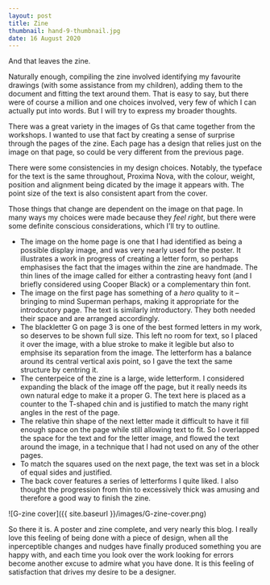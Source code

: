 ```yaml
---
layout: post
title: Zine
thumbnail: hand-9-thumbnail.jpg
date: 16 August 2020
---
```


And that leaves the zine.

Naturally enough, compiling the zine involved identifying my favourite drawings (with some assistance from my children), adding them to the document and fitting the text around them. That is easy to say, but there were of course a million and one choices involved, very few of which I can actually put into words. But I will try to express my broader thoughts.

There was a great variety in the images of Gs that came together from the workshops. I wanted to use that fact by creating a sense of surprise through the pages of the zine. Each page has a design that relies just on the image on that page, so could be very different from the previous page.

There were some consistencies in my design choices. Notably, the typeface for the text is the same throughout, Proxima Nova, with the colour, weight, position and alignment being dicated by the image it appears with. The point size of the text is also consistent apart from the cover.

Those things that change are dependent on the image on that page. In many ways my choices were made because they *feel right*, but there were some definite conscious considerations, which I'll try to outline.

* The image on the home page is one that I had identified as being a possible display image, and was very nearly used for the poster. It illustrates a work in progress of creating a letter form, so perhaps emphasises the fact that the images within the zine are handmade. The thin lines of the image called for either a contrasting heavy font (and I briefly considered using Cooper Black) or a complementary thin font.
* The image on the first page has something of a *hero* quality to it – bringing to mind Superman perhaps, making it appropriate for the introdcutory page. The text is similarly introductory. They both needed their space and are arranged accordingly.
* The blackletter G on page 3 is one of the best formed letters in my work, so deserves to be shown full size. This left no room for text, so I placed it over the image, with a blue stroke to make it legible but also to emphsise its separation from the image. The letterform has a balance around its central vertical axis point, so I gave the text the same structure by centring it.
* The centerpeice of the zine is a large, wide letterform. I considered expanding the black of the image off the page, but it really needs its own natural edge to make it a proper G. The text here is placed as a counter to the T-shaped chin and is justified to match the many right angles in the rest of the page.
* The relative thin shape of the next letter made it difficult to have it fill enough space on the page while still allowing text to fit. So I overlapped the space for the text and for the letter image, and flowed the text around the image, in a technique that I had not used on any of the other pages.
* To match the squares used on the next page, the text was set in a block of equal sides and justified.
* The back cover features a series of letterforms I quite liked. I also thought the progression from thin to excessively thick was amusing and therefore a good way to finish the zine.

![G-zine cover]({{ site.baseurl }}/images/G-zine-cover.png)

So there it is. A poster and zine complete, and very nearly this blog. I really love this feeling of being done with a piece of design, when all the inperceptible changes and nudges have finally produced something you are happy with, and each time you look over the work looking for errors become another excuse to admire what you have done. It is this feeling of satisfaction that drives my desire to be a designer.
